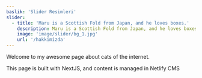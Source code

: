 ```yaml
---
baslik: 'Slider Resimleri'
slider:
  - title: 'Maru is a Scottish Fold from Japan, and he loves boxes.'
    description: Maru is a Scottish Fold from Japan, and he loves boxes. Maru is a Scottish Fold from Japan, and he loves boxes.
    image: 'image/slider/bg_1.jpg'
    url: '/hakkimizda'
---
```

Welcome to my awesome page about cats of the internet.

This page is built with NextJS, and content is managed in Netlify CMS
